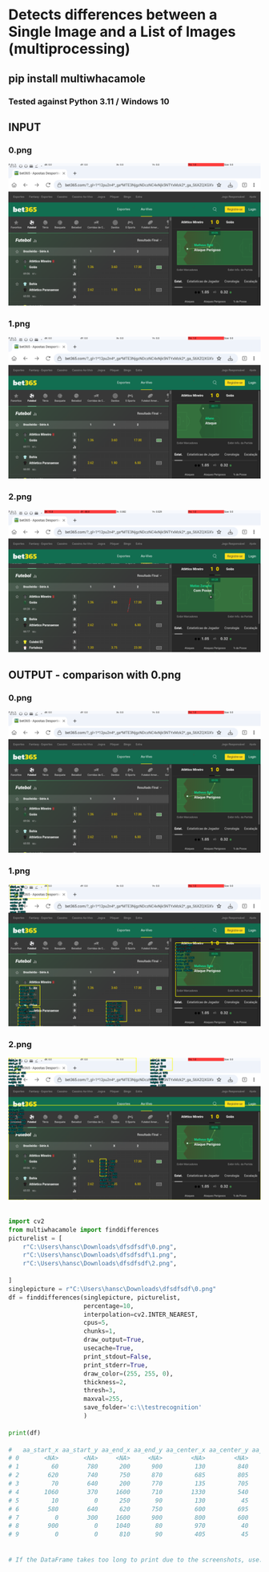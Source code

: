 # Detects differences between a Single Image and a List of Images (multiprocessing)

## pip install multiwhacamole

### Tested against Python 3.11 / Windows 10

## INPUT 

### 0.png

![](https://github.com/hansalemaos/screenshots/blob/main/imagedifference/0.png?raw=true)

### 1.png

![](https://github.com/hansalemaos/screenshots/blob/main/imagedifference/1.png?raw=true)


### 2.png

![](https://github.com/hansalemaos/screenshots/blob/main/imagedifference/2.png?raw=true)

## OUTPUT - comparison with 0.png 

### 0.png

![](https://github.com/hansalemaos/screenshots/blob/main/imagedifference/diff/0.png?raw=true)

### 1.png

![](https://github.com/hansalemaos/screenshots/blob/main/imagedifference/diff/1.png?raw=true)

### 2.png

![](https://github.com/hansalemaos/screenshots/blob/main/imagedifference/diff/2.png?raw=true)


```python

import cv2
from multiwhacamole import finddifferences
picturelist = [
	r"C:\Users\hansc\Downloads\dfsdfsdf\0.png",
	r"C:\Users\hansc\Downloads\dfsdfsdf\1.png",
	r"C:\Users\hansc\Downloads\dfsdfsdf\2.png",

]
singlepicture = r"C:\Users\hansc\Downloads\dfsdfsdf\0.png"
df = finddifferences(singlepicture, picturelist,
					 percentage=10,
					 interpolation=cv2.INTER_NEAREST,
					 cpus=5,
					 chunks=1,
					 draw_output=True,
					 usecache=True,
					 print_stdout=False,
					 print_stderr=True,
					 draw_color=(255, 255, 0),
					 thickness=2,
					 thresh=3,
					 maxval=255,
					 save_folder='c:\\testrecognition'
					 )

print(df)

#   aa_start_x aa_start_y aa_end_x aa_end_y aa_center_x aa_center_y aa_width aa_height aa_area                    aa_screenshot  aa_img_index
# 0       <NA>       <NA>     <NA>     <NA>        <NA>        <NA>     <NA>      <NA>    <NA>  [[[253 249 247]\n  [253 249 247             0
# 1         60        780      200      900         130         840      140       120   16800  [[[253 249 247]\n  [253 249 247             1
# 2        620        740      750      870         685         805      130       130   16900  [[[253 249 247]\n  [253 249 247             1
# 3         70        640      200      770         135         705      130       130   16900  [[[253 249 247]\n  [253 249 247             1
# 4       1060        370     1600      710        1330         540      540       340  183600  [[[253 249 247]\n  [253 249 247             1
# 5         10          0      250       90         130          45      240        90   21600  [[[253 249 247]\n  [253 249 247             1
# 6        580        640      620      750         600         695       40       110    4400  [[[  0 255 255]\n  [  0 255 255             2
# 7          0        300     1600      900         800         600     1600       600  960000  [[[  0 255 255]\n  [  0 255 255             2
# 8        900          0     1040       80         970          40      140        80   11200  [[[  0 255 255]\n  [  0 255 255             2
# 9          0          0      810       90         405          45      810        90   72900  [[[  0 255 255]\n  [  0 255 255             2


# If the DataFrame takes too long to print due to the screenshots, use: https://github.com/hansalemaos/PrettyColorPrinter
```